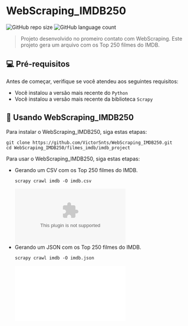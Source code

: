 # WebScraping_IMDB250

![GitHub repo size](https://img.shields.io/github/repo-size/VictorSnts/WebScraping_IMDB250?style=for-the-badge)
![GitHub language count](https://img.shields.io/github/languages/count/VictorSnts/WebScraping_IMDB250?style=for-the-badge)

> Projeto desenvolvido no promeiro contato com WebScraping. Este projeto gera um arquivo com os Top 250 filmes do IMDB.

## 💻 Pré-requisitos

Antes de começar, verifique se você atendeu aos seguintes requisitos:
<!---Estes são apenas requisitos de exemplo. Adicionar, duplicar ou remover conforme necessário--->
* Você instalou a versão mais recente do `Python`
* Você instalou a versão mais recente da biblioteca `Scrapy`

## 🚀 Usando WebScraping_IMDB250

Para instalar o WebScraping_IMDB250, siga estas etapas:

```
git clone https://github.com/VictorSnts/WebScraping_IMDB250.git
cd WebScraping_IMDB250/filmes_imdb/imdb_project
```

Para usar o WebScraping_IMDB250, siga estas etapas:
* Gerando um CSV com os Top 250 filmes do IMDB.
    ```
    scrapy crawl imdb -O imdb.csv 
    ```
    ![Arquivo CSV](filmes_imdb/imdb_project/imdb.csv)
* Gerando um JSON com os Top 250 filmes do IMDB.
    ```
    scrapy crawl imdb -O imdb.json 
    ```
    ![Arquivo JSON](filmes_imdb/imdb_project/imdb.json)

